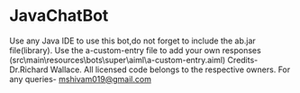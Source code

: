# JavaChatBot
Use any Java IDE to use this bot,do not forget to include the ab.jar file(library).
Use the a-custom-entry file to add your own responses (src\main\resources\bots\super\aiml\a-custom-entry.aiml)
Credits- Dr.Richard Wallace.
All licensed code belongs to the respective owners.
For any queries- mshivam019@gmail.com
